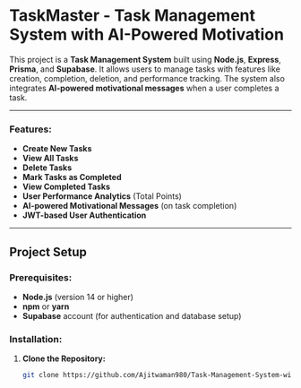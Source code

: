 # TaskMaster - Task Management System with AI-Powered Motivation

This project is a **Task Management System** built using **Node.js**, **Express**, **Prisma**, and **Supabase**. It allows users to manage tasks with features like creation, completion, deletion, and performance tracking. The system also integrates **AI-powered motivational messages** when a user completes a task.

---

### Features:
- **Create New Tasks**
- **View All Tasks**
- **Delete Tasks**
- **Mark Tasks as Completed**
- **View Completed Tasks**
- **User Performance Analytics** (Total Points)
- **AI-powered Motivational Messages** (on task completion)
- **JWT-based User Authentication**

---

## Project Setup

### Prerequisites:
- **Node.js** (version 14 or higher)
- **npm** or **yarn**
- **Supabase** account (for authentication and database setup)

### Installation:

1. **Clone the Repository:**
   ```bash
   git clone https://github.com/Ajitwaman980/Task-Management-System-with-AI-Powered-Motivation.git
